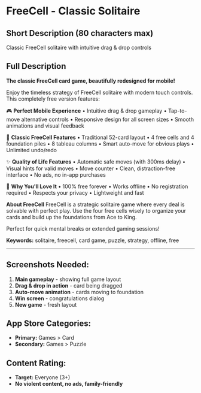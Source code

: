 # FreeCell - Classic Solitaire

## Short Description (80 characters max)
Classic FreeCell solitaire with intuitive drag & drop controls

## Full Description

**The classic FreeCell card game, beautifully redesigned for mobile!**

Enjoy the timeless strategy of FreeCell solitaire with modern touch controls. This completely free version features:

🎮 **Perfect Mobile Experience**
• Intuitive drag & drop gameplay
• Tap-to-move alternative controls
• Responsive design for all screen sizes
• Smooth animations and visual feedback

🧠 **Classic FreeCell Features**
• Traditional 52-card layout
• 4 free cells and 4 foundation piles
• 8 tableau columns
• Smart auto-move for obvious plays
• Unlimited undo/redo

✨ **Quality of Life Features**
• Automatic safe moves (with 300ms delay)
• Visual hints for valid moves
• Move counter
• Clean, distraction-free interface
• No ads, no in-app purchases

🎯 **Why You'll Love It**
• 100% free forever
• Works offline
• No registration required
• Respects your privacy
• Lightweight and fast

**About FreeCell**
FreeCell is a strategic solitaire game where every deal is solvable with perfect play. Use the four free cells wisely to organize your cards and build up the foundations from Ace to King.

Perfect for quick mental breaks or extended gaming sessions!

**Keywords:** solitaire, freecell, card game, puzzle, strategy, offline, free

---

## Screenshots Needed:
1. **Main gameplay** - showing full game layout
2. **Drag & drop in action** - card being dragged
3. **Auto-move animation** - cards moving to foundation
4. **Win screen** - congratulations dialog
5. **New game** - fresh layout

## App Store Categories:
- **Primary:** Games > Card
- **Secondary:** Games > Puzzle

## Content Rating: 
- **Target:** Everyone (3+)
- **No violent content, no ads, family-friendly**